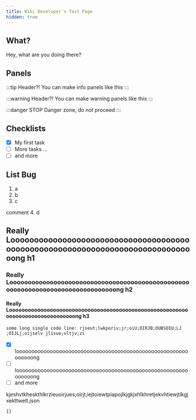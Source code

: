 ```yaml
---
title: Wiki Developer's Test Page
hidden: true
---
```


## What?

Hey, what are you doing there?

## Panels

:::tip Header?!
You can make info panels like this
:::

:::warning Header?!
You can make warning panels like this
:::

:::danger STOP
Danger zone, do not proceed
:::

## Checklists

<Checklist>

-   [x] My first task
-   [ ] More tasks ...
-   [ ] and more

</Checklist>

## List Bug

1. a
2. b
3. c

comment
4. d


<Spoiler title="Looooooooooooooooooooooooooooooooooooooooooooooooooooooooooooooooooooooooong Hs">

## Really Looooooooooooooooooooooooooooooooooooooooooooooooooooooooooooooooooooooooooooooong h1

### Really Looooooooooooooooooooooooooooooooooooooooooooooooooooooooooooooooooooooooooooooong h2

#### Really Looooooooooooooooooooooooooooooooooooooooooooooooooooooooooooooooooooooooooooooong h3

`some long single code line: rjseut;lwkporiv;jr;oiU;OIRJB;OUBSOIU;LJ ;OIJLj;oijselv jlisue;vltjv;zi`

</Spoiler>

<Checklist>

-   [x] loooooooooooooooooooooooooooooooooooooooooooooooooooooooooooooong
-   [ ] loooooooooooooooooooooooooooooooooooooooooooooooooooooooooooooong
-   [ ] and more

</Checklist>

<CodeHeader>kjeshvtkheskthlkrzieuoirjues;oirjt;iejtoiewtpiapojlkjgkjxhlkhretjekvhtiewjtlkgjxekttwelt.json</CodeHeader>

```json
{}
```
